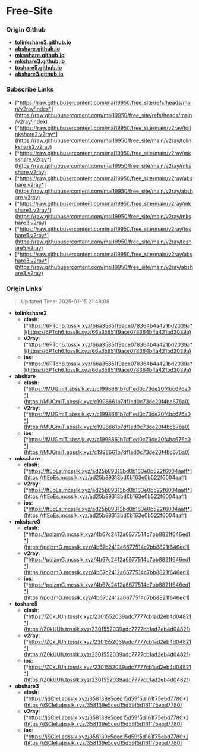 # Free-Site

### Origin Github

- [**tolinkshare2.github.io**](https://github.com/tolinkshare2/tolinkshare2.github.io)
- [**abshare.github.io**](https://github.com/abshare/abshare.github.io)
- [**mksshare.github.io**](https://github.com/mksshare/mksshare.github.io)
- [**mkshare3.github.io**](https://github.com/mkshare3/mkshare3.github.io)
- [**toshare5.github.io**](https://github.com/toshare5/toshare5.github.io)
- [**abshare3.github.io**](https://github.com/abshare3/abshare3.github.io)

### Subscribe Links

- [*https://raw.githubusercontent.com/mai19950/free_site/refs/heads/main/v2ray/index*](https://raw.githubusercontent.com/mai19950/free_site/refs/heads/main/v2ray/index)
- [*https://raw.githubusercontent.com/mai19950/free_site/main/v2ray/tolinkshare2.v2ray*](https://raw.githubusercontent.com/mai19950/free_site/main/v2ray/tolinkshare2.v2ray)
- [*https://raw.githubusercontent.com/mai19950/free_site/main/v2ray/mksshare.v2ray*](https://raw.githubusercontent.com/mai19950/free_site/main/v2ray/mksshare.v2ray)
- [*https://raw.githubusercontent.com/mai19950/free_site/main/v2ray/abshare.v2ray*](https://raw.githubusercontent.com/mai19950/free_site/main/v2ray/abshare.v2ray)
- [*https://raw.githubusercontent.com/mai19950/free_site/main/v2ray/mkshare3.v2ray*](https://raw.githubusercontent.com/mai19950/free_site/main/v2ray/mkshare3.v2ray)
- [*https://raw.githubusercontent.com/mai19950/free_site/main/v2ray/toshare5.v2ray*](https://raw.githubusercontent.com/mai19950/free_site/main/v2ray/toshare5.v2ray)
- [*https://raw.githubusercontent.com/mai19950/free_site/main/v2ray/abshare3.v2ray*](https://raw.githubusercontent.com/mai19950/free_site/main/v2ray/abshare3.v2ray)

### Origin Links

> Updated Time: 2025-01-15 21:48:08

- **tolinkshare2**
  - **clash**: [*https://6PTch6.tosslk.xyz/66a35851f9ace078364b4a421bd2039a*](https://6PTch6.tosslk.xyz/66a35851f9ace078364b4a421bd2039a)
  - **v2ray**: [*https://6PTch6.tosslk.xyz/66a35851f9ace078364b4a421bd2039a*](https://6PTch6.tosslk.xyz/66a35851f9ace078364b4a421bd2039a)
  - **ios**: [*https://6PTch6.tosslk.xyz/66a35851f9ace078364b4a421bd2039a*](https://6PTch6.tosslk.xyz/66a35851f9ace078364b4a421bd2039a)
- **abshare**
  - **clash**: [*https://MUGmiT.absslk.xyz/c1998661b7df1ed0c73de20f4bc676a0*](https://MUGmiT.absslk.xyz/c1998661b7df1ed0c73de20f4bc676a0)
  - **v2ray**: [*https://MUGmiT.absslk.xyz/c1998661b7df1ed0c73de20f4bc676a0*](https://MUGmiT.absslk.xyz/c1998661b7df1ed0c73de20f4bc676a0)
  - **ios**: [*https://MUGmiT.absslk.xyz/c1998661b7df1ed0c73de20f4bc676a0*](https://MUGmiT.absslk.xyz/c1998661b7df1ed0c73de20f4bc676a0)
- **mksshare**
  - **clash**: [*https://ftEoEs.mcsslk.xyz/ad25b89313bd0b163e0b522f6004aaff*](https://ftEoEs.mcsslk.xyz/ad25b89313bd0b163e0b522f6004aaff)
  - **v2ray**: [*https://ftEoEs.mcsslk.xyz/ad25b89313bd0b163e0b522f6004aaff*](https://ftEoEs.mcsslk.xyz/ad25b89313bd0b163e0b522f6004aaff)
  - **ios**: [*https://ftEoEs.mcsslk.xyz/ad25b89313bd0b163e0b522f6004aaff*](https://ftEoEs.mcsslk.xyz/ad25b89313bd0b163e0b522f6004aaff)
- **mkshare3**
  - **clash**: [*https://poizmG.mcsslk.xyz/4b67c2412a6677514c7bb8821f646ed1*](https://poizmG.mcsslk.xyz/4b67c2412a6677514c7bb8821f646ed1)
  - **v2ray**: [*https://poizmG.mcsslk.xyz/4b67c2412a6677514c7bb8821f646ed1*](https://poizmG.mcsslk.xyz/4b67c2412a6677514c7bb8821f646ed1)
  - **ios**: [*https://poizmG.mcsslk.xyz/4b67c2412a6677514c7bb8821f646ed1*](https://poizmG.mcsslk.xyz/4b67c2412a6677514c7bb8821f646ed1)
- **toshare5**
  - **clash**: [*https://Z0kUUh.tosslk.xyz/2301552039adc7777cb1ad2eb4d04821*](https://Z0kUUh.tosslk.xyz/2301552039adc7777cb1ad2eb4d04821)
  - **v2ray**: [*https://Z0kUUh.tosslk.xyz/2301552039adc7777cb1ad2eb4d04821*](https://Z0kUUh.tosslk.xyz/2301552039adc7777cb1ad2eb4d04821)
  - **ios**: [*https://Z0kUUh.tosslk.xyz/2301552039adc7777cb1ad2eb4d04821*](https://Z0kUUh.tosslk.xyz/2301552039adc7777cb1ad2eb4d04821)
- **abshare3**
  - **clash**: [*https://jSCIel.absslk.xyz/358139e5ced15d59f5d161f75ebd7780*](https://jSCIel.absslk.xyz/358139e5ced15d59f5d161f75ebd7780)
  - **v2ray**: [*https://jSCIel.absslk.xyz/358139e5ced15d59f5d161f75ebd7780*](https://jSCIel.absslk.xyz/358139e5ced15d59f5d161f75ebd7780)
  - **ios**: [*https://jSCIel.absslk.xyz/358139e5ced15d59f5d161f75ebd7780*](https://jSCIel.absslk.xyz/358139e5ced15d59f5d161f75ebd7780)
